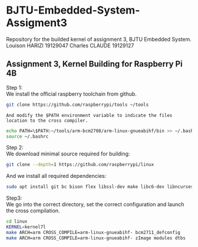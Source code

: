 # BJTU-Embedded-System-Assigment3

Repository for the builded kernel of assignment 3, BJTU Embedded System.
Louison HARIZI 19129047
Charles CLAUDE 19129127

## Assignment 3, Kernel Building for Raspberry Pi 4B


Step 1:  
	We install the official raspberry toolchain from github.
```bash
git clone https://github.com/raspberrypi/tools ~/tools
```
	And modify the $PATH environment variable to indicate the files location to the cross compiler.
```bash
echo PATH=\$PATH:~/tools/arm-bcm2708/arm-linux-gnueabihf/bin >> ~/.bashrc
source ~/.bashrc
```

Step 2:  
	We download minimal source required for building:
```bash
git clone --depth=1 https://github.com/raspberrypi/linux
```
And we install all required dependencies:
```bash
sudo apt install git bc bison flex libssl-dev make libc6-dev libncurses5-dev
```
Step3:  
	We go into the correct directory, set the correct configuration and launch the cross compilation.
```bash
cd linux
KERNEL=kernel7l
make ARCH=arm CROSS_COMPILE=arm-linux-gnueabihf- bcm2711_defconfig
make ARCH=arm CROSS_COMPILE=arm-linux-gnueabihf- zImage modules dtbs
```
